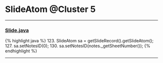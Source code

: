 # SlideAtom @Cluster 5

***

### [Slide.java](https://searchcode.com/codesearch/view/97394313/)
{% highlight java %}
123. SlideAtom sa = getSlideRecord().getSlideAtom();
127.   sa.setNotesID(0);
130.   sa.setNotesID(notes._getSheetNumber());
{% endhighlight %}

***

